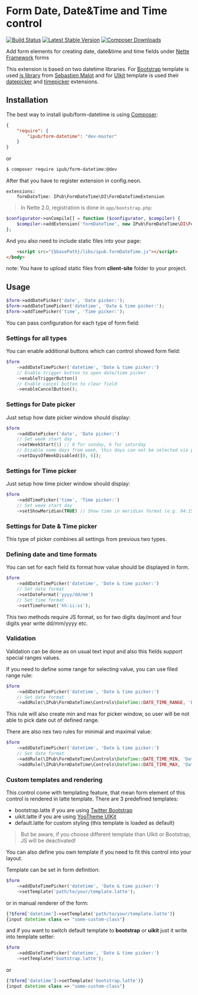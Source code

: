 # Form Date, Date&Time and Time control

[![Build Status](https://img.shields.io/travis/iPublikuj/form-datetime.svg?style=flat-square)](https://travis-ci.org/iPublikuj/form-datetime)
[![Latest Stable Version](https://img.shields.io/packagist/v/ipub/form-datetime.svg?style=flat-square)](https://packagist.org/packages/ipub/form-datetime)
[![Composer Downloads](https://img.shields.io/packagist/dt/ipub/form-datetime.svg?style=flat-square)](https://packagist.org/packages/ipub/form-datetime)

Add form elements for creating date, date&time and time fields under [Nette Framework](http://nette.org/) forms

This extension is based on two datetime libraries. For [Bootstrap](http://getbootstrap.com) template is used [js library](http://www.malot.fr/bootstrap-datetimepicker/) from [Sebastien Malot](https://github.com/smalot) and for [UIkit](http://getuikit.com/) template is used their [datepicker](http://getuikit.com/docs/addons_datepicker.html) and [timepicker](http://getuikit.com/docs/addons_timepicker.html) extensions.   

## Installation

The best way to install ipub/form-datetime is using  [Composer](http://getcomposer.org/):

```json
{
	"require": {
		"ipub/form-datetime": "dev-master"
	}
}
```

or

```sh
$ composer require ipub/form-datetime:@dev
```

After that you have to register extension in config.neon.

```neon
extensions:
	formDateTime: IPub\FormDateTime\DI\FormDateTimeExtension
```

> In Nette 2.0, registration is done in `app/bootstrap.php`:
```php
$configurator->onCompile[] = function ($configurator, $compiler) {
	$compiler->addExtension('formDateTime', new IPub\FormDateTime\DI\FormDateTimeExtension);
};
```

And you also need to include static files into your page:

```html
	<script src="{$basePath}/libs/ipub.formDateTime.js"></script>
</body>
```

note: You have to upload static files from **client-site** folder to your project.

## Usage

```php
$form->addDatePicker('date', 'Date picker:');
$form->addDateTimePicker('datetime', 'Date & time picker:');
$form->addTimePicker('time', 'Time picker:');
```

You can pass configuration for each type of form field:

### Settings for all types

You can enable additional buttons which can control showed form field:

```php
$form
	->addDateTimePicker('datetime', 'Date & time picker:')
	// Enable trigger button to open date/time picker
	->enableTriggerButton()
	// Enable cancel button to clear field
	->enableCancelButton();
```

### Settings for Date picker

Just setup how date picker window should display:

```php
$form
	->addDatePicker('date', 'Date picker:')
	// Set week start day
	->setWeekStart(1) // 0 for sunday, 6 for saturday
	// Disable some days from week, this days can not be selected via picker
	->setDaysOfWeekDisabled([0, 6]);
```

### Settings for Time picker

Just setup how time picker window should display:

```php
$form
	->addTimePicker('time', 'Time picker:')
	// Set week start day
	->setShowMeridian(TRUE) // Show time in meridian format (e.g. 04:15 PM)
```

### Settings for Date & Time picker

This type of picker combines all settings from previous two types.

### Defining date and time formats

You can set for each field its format how value should be displayed in form.

```php
$form
	->addDateTimePicker('datetime', 'Date & time picker:')
	// Set date format
	->setDateFormat('yyyy/dd/mm')
	// Set time format
	->setTimeFormat('hh:ii:ss');
```

This two methods require JS format, so for two digits day/mont and four digits year write dd/mm/yyyy etc.

### Validation

Validation can be done as on usual text input and also this fields support special ranges values.

If you need to define some range for selecting value, you can use filed range rule:

```php
$form
	->addDateTimePicker('datetime', 'Date & time picker:')
	// Set date format
	->addRule(\IPub\FormDateTime\Controls\DateTime::DATE_TIME_RANGE, 'Date must be between defined values', [(new Utils\DateTime(2015-01-01)), (new Utils\DateTime(2015-09-01))]);
```

This rule will also create min and max for picker window, so user will be not able to pick date out of defined range.

There are also nex two rules for minimal and maximal value:

```php
$form
	->addDateTimePicker('datetime', 'Date & time picker:')
	// Set date format
	->addRule(\IPub\FormDateTime\Controls\DateTime::DATE_TIME_MIN, 'Date must be higher than selected', (new Utils\DateTime(2015-01-01)));
	->addRule(\IPub\FormDateTime\Controls\DateTime::DATE_TIME_MAX, 'Date must be lower than selected', (new Utils\DateTime(2015-09-01)));
```

### Custom templates and rendering

This control come with templating feature, that mean form element of this control is rendered in latte template. There are 3 predefined templates:

* bootstrap.latte if you are using [Twitter Bootstrap](http://getbootstrap.com/)
* uikit.latte if you are using [YooTheme UIKit](http://getuikit.com/)
* default.latte for custom styling (this template is loaded as default)

> But be aware, if you choose different template than UIkit or Bootstrap, JS will be deactivated!

You can also define you own template if you need to fit this control into your layout.

Template can be set in form definition:

```php
$form
	->addDateTimePicker('datetime', 'Date & time picker:')
	->setTemplate('path/to/your/template.latte');
```

or in manual renderer of the form:

```php
{?$form['datetime']->setTemplate('path/to/your/template.latte')}
{input datetime class => "some-custom-class"}
```

and if you want to switch default template to **bootstrap** or **uikit** just it write into template setter:

```php
$form
	->addDateTimePicker('datetime', 'Date & time picker:')
	->setTemplate('bootstrap.latte');
```

or

```php
{?$form['datetime']->setTemplate('bootstrap.latte')}
{input datetime class => "some-custom-class"}
```
